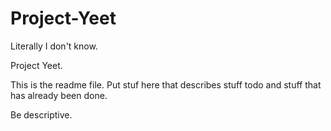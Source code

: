 # Project-Yeet
Literally I don't know.

Project Yeet. 

This is the readme file. Put stuf here that describes stuff todo and stuff that has already been done. 

Be descriptive.


